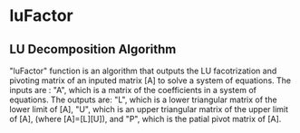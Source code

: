 # luFactor
## LU Decomposition Algorithm
"luFactor" function is an algorithm that outputs the LU facotrization and pivoting matrix of an inputed matrix [A] to solve a system of equations. The inputs are : "A", which is a matrix of the coefficients in a system of equations. The outputs are: "L", which is a lower triangular matrix of the lower limit of [A], "U", which is an upper triangular matrix of the upper limit of [A], (where [A]=[L][U]), and "P", which is the patial pivot matrix of [A].
